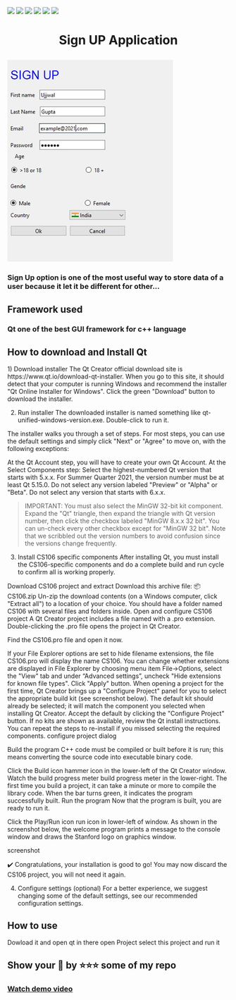 ![](https://img.shields.io/badge/Welcome-Developers-sliver.svg) 
![](https://img.shields.io/badge/Programming_Language-c++-blue.svg)
![](https://img.shields.io/badge/Platform-Desktop_Development-gold.svg)
![](https://img.shields.io/badge/Status-Beta-green.svg)
![](https://img.shields.io/badge/IDE_Version-Qt_creator_4.15.0-red.svg)
![](https://img.shields.io/badge/App_Version-1.00.00-blue.svg)
<h1><p align="center" >Sign UP Application </p></h1>
<img src="https://github.com/UG-SEP/Sign-Up-App/blob/UG/SignUP.jpg" />
<h3>Sign Up option is one of the most useful way to store data of a user because it let it be different for other...</h3>

<h2>Framework used</h2>
<h3>Qt one of the best GUI framework for c++ language</h3>
<h2>How to download and Install Qt</h2>
1) Download installer
The Qt Creator official download site is https://www.qt.io/download-qt-installer. When you go to this site, it should detect that your computer is running Windows and recommend the installer "Qt Online Installer for Windows". Click the green "Download" button to download the installer.

2) Run installer
The downloaded installer is named something like qt-unified-windows-version.exe. Double-click to run it.

The installer walks you through a set of steps. For most steps, you can use the default settings and simply click "Next" or "Agree" to move on, with the following exceptions:

At the Qt Account step, you will have to create your own Qt Account.
At the Select Components step:
Select the highest-numbered Qt version that starts with 5.x.x. For Summer Quarter 2021, the version number must be at least Qt 5.15.0. Do not select any version labeled "Preview" or "Alpha" or "Beta". Do not select any version that starts with 6.x.x.
> IMPORTANT: You must also select the MinGW 32-bit kit component. Expand the "Qt" triangle, then expand the triangle with Qt version number, then click the checkbox labeled "MinGW 8.x.x 32 bit". You can un-check every other checkbox except for "MinGW 32 bit".
Note that we scribbled out the version numbers to avoid confusion since the versions change frequently.

3) Install CS106 specific components
After installing Qt, you must install the CS106-specific components and do a complete build and run cycle to confirm all is working properly.

Download CS106 project and extract
Download this archive file: 📦 CS106.zip
Un-zip the download contents (on a Windows computer, click "Extract all") to a location of your choice. You should have a folder named CS106 with several files and folders inside.
Open and configure CS106 project
A Qt Creator project includes a file named with a .pro extension. Double-clicking the .pro file opens the project in Qt Creator.

Find the CS106.pro file and open it now.

If your File Explorer options are set to hide filename extensions, the file CS106.pro will display the name CS106. You can change whether extensions are displayed in File Explorer by choosing menu item File->Options, select the "View" tab and under “Advanced settings”, uncheck "Hide extensions for known file types". Click "Apply" button.
When opening a project for the first time, Qt Creator brings up a "Configure Project" panel for you to select the appropriate build kit (see screenshot below). The default kit should already be selected; it will match the component you selected when installing Qt Creator. Accept the default by clicking the "Configure Project" button.
If no kits are shown as available, review the Qt install instructions. You can repeat the steps to re-install if you missed selecting the required components.
configure project dialog

Build the program
C++ code must be compiled or built before it is run; this means converting the source code into executable binary code.

Click the Build icon hammer icon in the lower-left of the Qt Creator window.
Watch the build progress meter build progress meter in the lower-right. The first time you build a project, it can take a minute or more to compile the library code. When the bar turns green, it indicates the program successfully built.
Run the program
Now that the program is built, you are ready to run it.

Click the Play/Run icon run icon in lower-left of window.
As shown in the screenshot below, the welcome program prints a message to the console window and draws the Stanford logo on graphics window.

screenshot

✔️ Congratulations, your installation is good to go! You may now discard the CS106 project, you will not need it again.

4) Configure settings (optional)
For a better experience, we suggest changing some of the default settings, see our recommended configuration settings.
<h2>How to use </h2>
Dowload it and open qt in there open Project select this project and run it 
<h2>Show your 💖 by ⭐⭐⭐ some of my repo</h2>
<h3><a href="https://youtu.be/mICiLmdTmXw">Watch demo video</a></h3>
